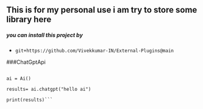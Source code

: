 ## This is for my personal use i am try to store some library here


##### you can install this project by
 - `git+https://github.com/Vivekkumar-IN/External-Plugins@main`


###ChatGptApi
```from YUKKI import Ai

ai = Ai()

results= ai.chatgpt("hello ai")

print(results)```

